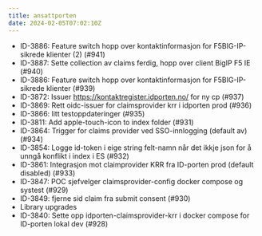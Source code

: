 ```yaml
---
title: ansattporten
date: 2024-02-05T07:02:10Z
---
```


- ID-3886: Feature switch hopp over kontaktinformasjon for F5BIG-IP-sikrede klienter (2) (#941)
- ID-3887: Sette collection av claims ferdig, hopp over client BigIP F5 IE (#940)
- ID-3886: Feature switch hopp over kontaktinformasjon for F5BIG-IP-sikrede klienter (#939)
- ID-3872: Issuer https://kontaktregister.idporten.no/ for ny cp (#937)
- ID-3869: Rett oidc-issuer for claimsprovider krr i idporten prod (#936)
- ID-3866: litt testoppdateringer (#935)
- ID-3811: Add apple-touch-icon to index folder (#931)
- ID-3864: Trigger for claims provider ved SSO-innlogging (default av)  (#934)
- ID-3854: Logge id-token i eige string felt-namn når det ikkje json for å unngå konflikt i index i ES (#932)
- ID-3861: Integrasjon mot claimprovider KRR fra ID-porten prod (default disabled) (#933)
- ID-3847: POC sjefvelger claimsprovider-config docker compose og systest (#929)
- ID-3849: fjerne sid claim fra submit consent  (#930)
- Library upgrades
- ID-3840: Sette opp idporten-claimsprovider-krr i docker compose for ID-porten lokal dev (#928)
